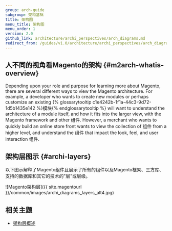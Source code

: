 ```yaml
---
group: arch-guide
subgroup: 架构基础
title: 架构图
menu_title: 架构图
menu_order: 1
version: 2.0
github_link: architecture/archi_perspectives/arch_diagrams.md
redirect_from: /guides/v1.0/architecture/archi_perspectives/arch_diagrams.html
---
```


## 人不同的视角看Magento的架构 {#m2arch-whatis-overview}

Depending upon your role and purpose for learning more about Magento, there are several different ways to view the Magento architecture. For example, a developer who wants to create new modules or perhaps customize an existing {% glossarytooltip c1e4242b-1f1a-44c3-9d72-1d5b1435e142 %}模块{% endglossarytooltip %} will want to understand the architecture of a module itself, and how it fits into the larger view, with the Magento framework and other 组件. However, a merchant who wants to quickly build an online store front wants to view the collection of 组件 from a higher level, and understand the 组件 that impact the look, feel, and user interaction 组件.

## 架构层图示 {#archi-layers}

以下图示解释了Magento组件且展示了所有的组件以及Magento框架、三方库、支持的数据库和其它的技术的"层"或层级。

![Magento架构层]({{ site.magentourl }}/common/images/archi_diagrams_layers_alt4.jpg)

## 相关主题

* <a href="{{ page.baseurl }}/architecture/archi_perspectives/ALayers_intro.html">架构层概述</a>
